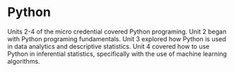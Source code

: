 # Python
Units 2-4 of the micro credential covered Python programing.  Unit 2 began with Python programing fundamentals.  Unit 3 explored how Python is used in data analytics and descriptive statistics.  Unit 4 covered how to use Python in inferential statistics, specifically with the use of machine learning algorithms.  
